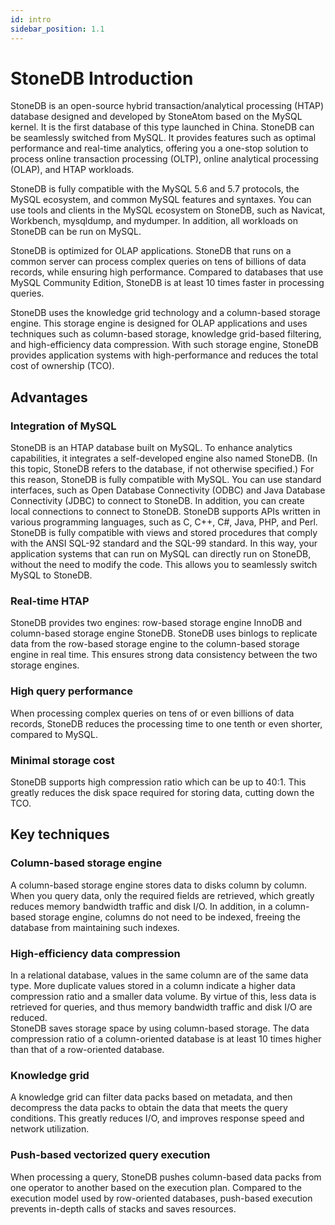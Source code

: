 ```yaml
---
id: intro
sidebar_position: 1.1
---
```

# StoneDB Introduction

StoneDB is an open-source hybrid transaction/analytical processing (HTAP) database designed and developed by StoneAtom based on the MySQL kernel. It is the first database of this type launched in China. StoneDB can be seamlessly switched from MySQL. It provides features such as optimal performance and real-time analytics, offering you a one-stop solution to process online transaction processing (OLTP), online analytical processing (OLAP), and HTAP workloads.

StoneDB is fully compatible with the MySQL 5.6 and 5.7 protocols, the MySQL ecosystem, and common MySQL features and syntaxes. You can use tools and clients in the MySQL ecosystem on StoneDB, such as Navicat, Workbench, mysqldump, and mydumper. In addition, all workloads on StoneDB can be run on MySQL.

StoneDB is optimized for OLAP applications. StoneDB that runs on a common server can process complex queries on tens of billions of data records, while ensuring high performance. Compared to databases that use MySQL Community Edition, StoneDB is at least 10 times faster in processing queries.

StoneDB uses the knowledge grid technology and a column-based storage engine. This storage engine is designed for OLAP applications and uses techniques such as column-based storage, knowledge grid-based filtering, and high-efficiency data compression. With such storage engine, StoneDB provides application systems with high-performance and reduces the total cost of ownership (TCO).
## Advantages
### Integration of MySQL
StoneDB is an HTAP database built on MySQL. To enhance analytics capabilities, it integrates a self-developed engine also named StoneDB. (In this topic, StoneDB refers to the database, if not otherwise specified.) For this reason, StoneDB is fully compatible with MySQL. You can use standard interfaces, such as Open Database Connectivity (ODBC) and Java Database Connectivity (JDBC) to connect to StoneDB. In addition, you can create local connections to connect to StoneDB. StoneDB supports APIs written in various programming languages, such as C, C++, C#, Java, PHP, and Perl. StoneDB is fully compatible with views and stored procedures that comply with the ANSI SQL-92 standard and the SQL-99 standard. In this way, your application systems that can run on MySQL can directly run on StoneDB, without the need to modify the code. This allows you to seamlessly switch MySQL to StoneDB.
### Real-time HTAP
StoneDB provides two engines: row-based storage engine InnoDB and column-based storage engine StoneDB. StoneDB uses binlogs to replicate data from the row-based storage engine to the column-based storage engine in real time. This ensures strong data consistency between the two storage engines.
### High query performance
When processing complex queries on tens of or even billions of data records, StoneDB reduces the processing time to one tenth or even shorter, compared to MySQL.
### Minimal storage cost
StoneDB supports high compression ratio which can be up to 40:1. This greatly reduces the disk space required for storing data, cutting down the TCO.
## Key techniques
### Column-based storage engine
A column-based storage engine stores data to disks column by column. When you query data, only the required fields are retrieved, which greatly reduces memory bandwidth traffic and disk I/O. In addition, in a column-based storage engine, columns do not need to be indexed, freeing the database from maintaining such indexes.
### High-efficiency data compression
In a relational database, values in the same column are of the same data type. More duplicate values stored in a column indicate a higher data compression ratio and a smaller data volume. By virtue of this, less data is retrieved for queries, and thus memory bandwidth traffic and disk I/O are reduced. <br />StoneDB saves storage space by using column-based storage. The data compression ratio of a column-oriented database is at least 10 times higher than that of a row-oriented database. 
### Knowledge grid
A knowledge grid can filter data packs based on metadata, and then decompress the data packs to obtain the data that meets the query conditions. This greatly reduces I/O, and improves response speed and network utilization.
### Push-based vectorized query execution
When processing a query, StoneDB pushes column-based data packs from one operator to another based on the execution plan. Compared to the execution model used by row-oriented databases, push-based execution prevents in-depth calls of stacks and saves resources.